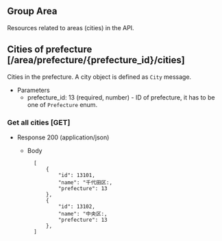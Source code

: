 ## Group Area

Resources related to areas (cities) in the API.

## Cities of prefecture [/area/prefecture/{prefecture_id}/cities]

Cities in the prefecture. A city object is defined as `City` message.

+ Parameters
    + prefecture_id: 13 (required, number) - ID of prefecture, it has to be one of `Prefecture` enum.

### Get all cities [GET]

+ Response 200 (application/json)
    + Body

            [
                {
                    "id": 13101,
                    "name": "千代田区:,
                    "prefecture": 13
                },
                {
                    "id": 13102,
                    "name": "中央区:,
                    "prefecture": 13
                },
            ]